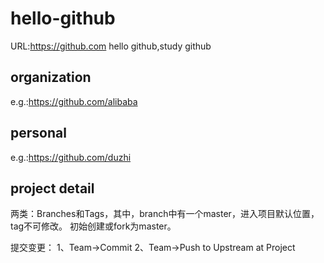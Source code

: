 # hello-github
URL:https://github.com
hello github,study github

## organization
e.g.:https://github.com/alibaba

## personal
e.g.:https://github.com/duzhi

## project detail
两类：Branches和Tags，其中，branch中有一个master，进入项目默认位置，tag不可修改。
初始创建或fork为master。

提交变更：
1、Team->Commit
2、Team->Push to Upstream at Project
